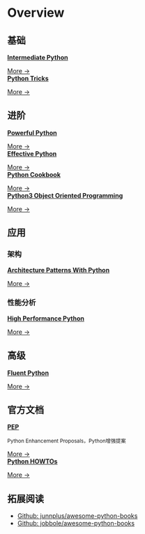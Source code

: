 # Overview

## 基础

<div class="cards">
  <div class="card booknote">
    <a href="/part06_intermediate_reading/intermediate_python/content"><strong>Intermediate Python</strong></a>
    <p class="card-body"><small>   </small></p>
    <span><a href="/part06_intermediate_reading/intermediate_python/content">More →</a></span>
  </div>
  <div class="card booknote">
    <a href="/part06_intermediate_reading/python_tricks/content"><strong>Python Tricks</strong></a>
    <p class="card-body"><small>   </small></p>
    <span><a href="/part06_intermediate_reading/python_tricks/content">More →</a></span>
  </div>
</div>

## 进阶 

<div class="cards">
  <div class="card booknote">
    <a href="/part06_intermediate_reading/powerful_python/content"><strong>Powerful Python</strong></a>
    <p class="card-body"><small>   </small></p>
    <span><a href="/part06_intermediate_reading/powerful_python/content">More →</a></span>
  </div>
  <div class="card booknote">
    <a href="/part06_intermediate_reading/effective_python/content_zh"><strong>Effective Python</strong></a>
    <p class="card-body"><small>   </small></p>
    <span><a href="/part06_intermediate_reading/effective_python/content_zh">More →</a></span>
  </div>
</div>

<div class="cards">
  <div class="card booknote">
    <a href="/part06_intermediate_reading/python_cookbook/content"><strong>Python Cookbook</strong></a>
    <p class="card-body"><small>   </small></p>
    <span><a href="/part06_intermediate_reading/python_cookbook/content">More →</a></span>
  </div>
  <div class="card booknote">
    <a href="/part06_intermediate_reading/python3_oop/content"><strong>Python3 Object Oriented Programming</strong></a>
    <p class="card-body"><small>   </small></p>
    <span><a href="/part06_intermediate_reading/python3_oop/content">More →</a></span>
  </div>
</div>

## 应用

### 架构

<div class="cards">
  <div class="card booknote">
    <a href="/part06_intermediate_reading/architecture_patterns_with_python/content_en"><strong>Architecture Patterns With Python</strong></a>
    <p class="card-body"><small>   </small></p>
    <span><a href="/part06_intermediate_reading/architecture_patterns_with_python/content_en">More →</a></span>
  </div>
</div>

### 性能分析
<div class="cards">
  <div class="card booknote">
    <a href="/part06_intermediate_reading/high_performance_python/content"><strong>High Performance Python</strong></a>
    <p class="card-body"><small>   </small></p>
    <span><a href="/part06_intermediate_reading/high_performance_python/content">More →</a></span>
  </div>
</div>

<!-- <div class="cards">
  <div class="card booknote">
    <a href="/part06_intermediate_reading/"><strong>数据分析</strong></a>
    <p class="card-body"><small>   </small></p>
    <span><a href="/part06_intermediate_reading/">More →</a></span>
  </div>
  <div class="card booknote">
    <a href="/part06_intermediate_reading/"><strong>数据挖掘</strong></a>
    <p class="card-body"><small>   </small></p>
    <span><a href="/part06_intermediate_reading/">More →</a></span>
  </div>
  <div class="card booknote">
    <a href="/part06_intermediate_reading/"><strong>机器学习</strong></a>
    <p class="card-body"><small>   </small></p>
    <span><a href="/part06_intermediate_reading/">More →</a></span>
  </div>
</div> -->

## 高级

<div class="cards">
  <div class="card booknote">
    <a href="/part06_intermediate_reading/fluent_python/content"><strong>Fluent Python</strong></a>
    <p class="card-body"><small>   </small></p>
    <span><a href="/part06_intermediate_reading/fluent_python/content">More →</a></span>
  </div>
</div>

## 官方文档

<div class="cards">
  <div class="card booknote">
    <a href="/part06_intermediate_reading/pep/content"><strong>PEP</strong></a>
    <p class="card-body"><small>Python Enhancement Proposals，Python增强提案</small></p>
    <span><a href="/part06_intermediate_reading/pep/content">More →</a></span>
  </div>
  <div class="card booknote">
    <a href="/part06_intermediate_reading/python_how_to/content"><strong>Python HOWTOs</strong></a>
    <p class="card-body"><small>   </small></p>
    <span><a href="/part06_intermediate_reading/python_how_to/content">More →</a></span>
  </div>
</div>


## 拓展阅读

- [Github: junnplus/awesome-python-books](https://github.com/junnplus/awesome-python-books)
- [Github: jobbole/awesome-python-books](https://github.com/jobbole/awesome-python-books)

<!-- 备选书单

No.1 Fluent Python（豆瓣评分：9.6）

No.2 Hands-On Machine Learning with Scikit-Learn and TensorFlow（豆瓣评分：9.4）

No.3 Python编程快速上手（豆瓣评分：9.2)

No.4 Python Cookbook（豆瓣评分：9.2）

No.5 Python编程：从入门到实践（豆瓣评分：9.2）

No.6 The Definitive Guide to Django, 2nd Edition（豆瓣评分：9.0）

No.7 Programming Collective Intelligence（豆瓣评分：8.9）

No.8 Effective Python（豆瓣评分：8.8）

No.9 A Byte of Python（豆瓣评分：8.8）

No.10 Python Tutorial（豆瓣评分：8.7）

No.11 Python源码剖析（豆瓣评分：8.7）

No.12 父与子的编程之旅（豆瓣评分：8.7）

No.13 Flask Web开发：基于Python的Web应用开发实战（豆瓣评分：8.7）

No.14 Python for Informatics（豆瓣评分：8.7）

No.15 Dive Into Python 3（豆瓣评分：8.6）

No.16 Machine Learning in Action（豆瓣评分：8.5）

No.17 利用Python进行数据分析（豆瓣评分：8.5）

No.18 How to Think Like a Computer Scientist: Learning with Python（豆瓣评分：8.5）

No.19 Python语言及其应用（豆瓣评分：8.5）

No.20 Learn Python the Hard Way（豆瓣评分：8.4）

-->